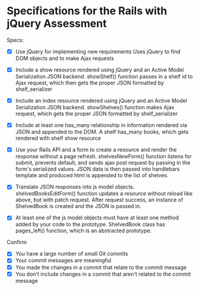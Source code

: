 # Specifications for the Rails with jQuery Assessment

Specs:
- [x] Use jQuery for implementing new requirements
    Uses jQuery to find DOM objects and to make Ajax requests

- [x] Include a show resource rendered using jQuery and an Active Model Serialization JSON backend.
    showShelf() function passes in a shelf id to Ajax request, which then gets the proper JSON formatted by shelf_serializer

- [x] Include an index resource rendered using jQuery and an Active Model Serialization JSON backend.
    showShelves() function makes Ajax request, which gets the proper JSON formatted by shelf_serializer

- [x] Include at least one has_many relationship in information rendered via JSON and appended to the DOM.
    A shelf has_many books, which gets rendered with shelf show resource

- [x] Use your Rails API and a form to create a resource and render the response without a page refresh.
    shelvesNewForm() function listens for submit, prevents default, and sends ajax post request by passing in the form's serialized values. JSON data is then passed into handlebars template and produced html is appended to the list of shelves.

- [x] Translate JSON responses into js model objects.
    shelvedBooksEditForm() function updates a resource without reload like above, but with patch request. After request success, an instance of ShelvedBook is created and the JSON is passed in.

- [x] At least one of the js model objects must have at least one method added by your code to the prototype.
  ShelvedBook class has pages_left() function, which is an abstracted prototype.

Confirm
- [x] You have a large number of small Git commits
- [x] Your commit messages are meaningful
- [x] You made the changes in a commit that relate to the commit message
- [x] You don't include changes in a commit that aren't related to the commit message
